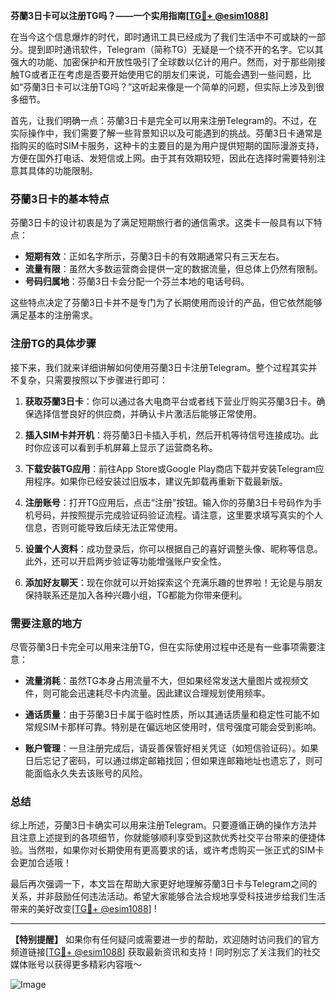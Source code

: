 **芬蘭3日卡可以注册TG吗？——一个实用指南[[TG💪+ @esim1088](https://t.me/s/esim1088)]**

在当今这个信息爆炸的时代，即时通讯工具已经成为了我们生活中不可或缺的一部分。提到即时通讯软件，Telegram（简称TG）无疑是一个绕不开的名字。它以其强大的功能、加密保护和开放性吸引了全球数以亿计的用户。然而，对于那些刚接触TG或者正在考虑是否要开始使用它的朋友们来说，可能会遇到一些问题，比如“芬蘭3日卡可以注册TG吗？”这听起来像是一个简单的问题，但实际上涉及到很多细节。

首先，让我们明确一点：芬蘭3日卡是完全可以用来注册Telegram的。不过，在实际操作中，我们需要了解一些背景知识以及可能遇到的挑战。芬蘭3日卡通常是指购买的临时SIM卡服务，这种卡的主要目的是为用户提供短期的国际漫游支持，方便在国外打电话、发短信或上网。由于其有效期较短，因此在选择时需要特别注意其具体的功能限制。

### 芬蘭3日卡的基本特点

芬蘭3日卡的设计初衷是为了满足短期旅行者的通信需求。这类卡一般具有以下特点：

- **短期有效**：正如名字所示，芬蘭3日卡的有效期通常只有三天左右。
- **流量有限**：虽然大多数运营商会提供一定的数据流量，但总体上仍然有限制。
- **号码归属地**：芬蘭3日卡会分配一个芬兰本地的电话号码。

这些特点决定了芬蘭3日卡并不是专门为了长期使用而设计的产品，但它依然能够满足基本的注册需求。

### 注册TG的具体步骤

接下来，我们就来详细讲解如何使用芬蘭3日卡注册Telegram。整个过程其实并不复杂，只需要按照以下步骤进行即可：

1. **获取芬蘭3日卡**：你可以通过各大电商平台或者线下营业厅购买芬蘭3日卡。确保选择信誉良好的供应商，并确认卡片激活后能够正常使用。

2. **插入SIM卡并开机**：将芬蘭3日卡插入手机，然后开机等待信号连接成功。此时你应该可以看到手机屏幕上显示了运营商名称。

3. **下载安装TG应用**：前往App Store或Google Play商店下载并安装Telegram应用程序。如果你已经安装过旧版本，建议先卸载再重新下载最新版。

4. **注册账号**：打开TG应用后，点击“注册”按钮。输入你的芬蘭3日卡号码作为手机号码，并按照提示完成验证码验证流程。请注意，这里要求填写真实的个人信息，否则可能导致后续无法正常使用。

5. **设置个人资料**：成功登录后，你可以根据自己的喜好调整头像、昵称等信息。此外，还可以开启两步验证等功能增强账户安全性。

6. **添加好友聊天**：现在你就可以开始探索这个充满乐趣的世界啦！无论是与朋友保持联系还是加入各种兴趣小组，TG都能为你带来便利。

### 需要注意的地方

尽管芬蘭3日卡完全可以用来注册TG，但在实际使用过程中还是有一些事项需要注意：

- **流量消耗**：虽然TG本身占用流量不大，但如果经常发送大量图片或视频文件，则可能会迅速耗尽卡内流量。因此建议合理规划使用频率。
  
- **通话质量**：由于芬蘭3日卡属于临时性质，所以其通话质量和稳定性可能不如常规SIM卡那样可靠。特别是在偏远地区使用时，信号强度可能会受到影响。

- **账户管理**：一旦注册完成后，请妥善保管好相关凭证（如短信验证码）。如果日后忘记了密码，可以通过绑定邮箱找回；但如果连邮箱地址也遗忘了，则可能面临永久失去该账号的风险。

### 总结

综上所述，芬蘭3日卡确实可以用来注册Telegram。只要遵循正确的操作方法并且注意上述提到的各项细节，你就能够顺利享受到这款优秀社交平台带来的便捷体验。当然啦，如果你对长期使用有更高要求的话，或许考虑购买一张正式的SIM卡会更加合适哦！

最后再次强调一下，本文旨在帮助大家更好地理解芬蘭3日卡与Telegram之间的关系，并非鼓励任何违法活动。希望大家能够合法合规地享受科技进步给我们生活带来的美好改变[[TG💪+ @esim1088](https://t.me/s/esim1088)] !

---

**【特别提醒】** 如果你有任何疑问或需要进一步的帮助，欢迎随时访问我们的官方频道链接[[TG💪+ @esim1088](https://t.me/s/esim1088)] 获取最新资讯和支持！同时别忘了关注我们的社交媒体账号以获得更多精彩内容哦～ 

![Image](https://i.postimg.cc/4NQfJmqS/Snipaste-2025-05-13-00-14-12.png)